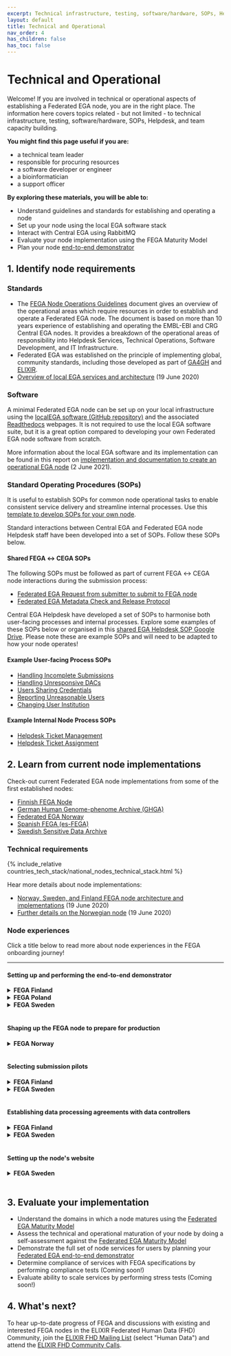 ```yaml
---
excerpt: Technical infrastructure, testing, software/hardware, SOPs, Helpdesk, and team capacity building
layout: default
title: Technical and Operational
nav_order: 4
has_children: false
has_toc: false
---
```

# Technical and Operational

Welcome! If you are involved in technical or operational aspects of establishing a Federated EGA node, you are in the right place. The information here covers topics related - but not limited - to technical infrastructure, testing, software/hardware, SOPs, Helpdesk, and team capacity building.

**You might find this page useful if you are:**
- a technical team leader
- responsible for procuring resources
- a software developer or engineer
- a bioinformatician
- a support officer

**By exploring these materials, you will be able to:**
- Understand guidelines and standards for establishing and operating a node
- Set up your node using the local EGA software stack
- Interact with Central EGA using RabbitMQ
- Evaluate your node implementation using the FEGA Maturity Model
- Plan your node <a href="https://docs.google.com/document/d/1r5bm-8vVeN0zTpWQZdfBsMFCwy2RJlspsCdNOzCuZD8/" target="_blank">end-to-end demonstrator</a>

## 1. Identify node requirements

### Standards

- The <a href="https://ega-archive.org/assets/files/EGA-Node-Operations-v2.pdf" target="_blank">FEGA Node Operations Guidelines</a> document gives an overview of the operational areas which require resources in order to establish and operate a Federated EGA node. The document is based on more than 10 years experience of establishing and operating the EMBL-EBI and CRG Central EGA nodes. It provides a breakdown of the operational areas of responsibility into Helpdesk Services, Technical Operations, Software Development, and IT Infrastructure.
- Federated EGA was established on the principle of implementing global, community standards, including those developed as part of <a href="https://www.ga4gh.org/" target="_blank">GA4GH</a> and <a href="https://elixir-europe.org/" target="_blank">ELIXIR</a>.
- <a href="https://www.youtube.com/watch?v=k9R8W3V3ugU" target="_blank">Overview of local EGA services and architecture</a> (19 June 2020)

### Software

A minimal Federated EGA node can be set up on your local infrastructure using the <a href="https://github.com/EGA-archive/LocalEGA" target="_blank">localEGA software (GitHub repository)</a> and the associated <a href="https://localega.readthedocs.io/" target="_blank">Readthedocs</a> webpages. It is not required to use the local EGA software suite, but it is a great option compared to developing your own Federated EGA node software from scratch.

More information about the local EGA software and its implementation can be found in this report on <a href="https://zenodo.org/record/4893191" target="_blank">implementation and documentation to create an operational EGA node</a> (2 June 2021).

### Standard Operating Procedures (SOPs)

It is useful to establish SOPs for common node operational tasks to enable consistent service delivery and streamline internal processes. Use this <a href="https://docs.google.com/document/d/1BWPL9I9PlWiea6k-vcDDwaMu3rM5FSdV_0n8u7hAQpg/edit?usp=sharing" target="_blank">template to develop SOPs for your own node</a>.

Standard interactions between Central EGA and Federated EGA node Helpdesk staff have been developed into a set of SOPs. Follow these SOPs below.

#### Shared FEGA &harr; CEGA SOPs

The following SOPs must be followed as part of current FEGA &harr; CEGA node interactions during the submission process:

- <a href="https://docs.google.com/document/d/1c5YfLqGjCmRlG0NF9lsuU6IWUrCq4u8Ug3Ye5xMrxtI/edit?usp=sharing" target="_blank">Federated EGA Request from submitter to submit to FEGA node</a>
- <a href="https://docs.google.com/document/d/1v7l_ODdh-yxyhWl8Y8R3IZC2hEy5x8KgjBQmFyEyGgw/edit?usp=sharing" target="_blank">Federated EGA Metadata Check and Release Protocol</a>

Central EGA Helpdesk have developed a set of SOPs to harmonise both user-facing processes and internal processes. Explore some examples of these SOPs below or organised in this <a href="https://drive.google.com/drive/folders/14yFvXOxRyGl-ENogIB5TdogIUdL-gmfk?usp=sharing" target="_blank">shared EGA Helpdesk SOP Google Drive</a>. Please note these are example SOPs and will need to be adapted to how your node operates!

#### Example User-facing Process SOPs
- <a href="https://docs.google.com/document/d/1gze9UW3yBN2TmFNFS3NFsHxPrdWNx-A74lFsxj8Xs_Q/edit?usp=sharing" target="_blank">Handling Incomplete Submissions</a>
- <a href="https://docs.google.com/document/d/16_5G97hUUyU2-vjHAD-Yb7XNRCE6A_PQWRWERqnDSFY/edit?usp=sharing" target="_blank">Handling Unresponsive DACs</a>
- <a href="https://docs.google.com/document/d/1NHNTmhfguAgCKyLuf1tQAdYWLAeCFBUeFYgONdd17bY/edit?usp=sharing" target="_blank">Users Sharing Credentials</a>
- <a href="https://docs.google.com/document/d/1DC_HJaePbaDomNe-99fdAyZ1d4CodBfqU2uavCcpL3g/edit?usp=sharing" target="_blank">Reporting Unreasonable Users</a>
- <a href="https://docs.google.com/document/d/1geswkX9Com_Y4bnbLEtTKd0XXG6ByuADlCsLHppf074/edit?usp=sharing" target="_blank">Changing User Institution</a>

#### Example Internal Node Process SOPs
- <a href="https://docs.google.com/document/d/1qIURMTn6-cDv9ZxVsVkJSK5SUcK7Wq-jxbFuD_6gT34/edit?usp=sharing" target="_blank">Helpdesk Ticket Management</a>
- <a href="https://docs.google.com/document/d/10GWK-iw12JF_JX0KL2aUTjsZ8G2liw2A-t_PV5Y81FY/edit?usp=sharing" target="_blank">Helpdesk Ticket Assignment</a>

## 2. Learn from current node implementations

Check-out current Federated EGA node implementations from some of the first established nodes:

- <a href="https://research.csc.fi/-/fega" target="_blank">Finnish FEGA Node</a>
- <a href="https://www.ghga.de/" target="_blank">German Human Genome-phenome Archive (GHGA)</a>
- <a href="https://ega.elixir.no/" target="_blank">Federated EGA Norway</a>
- <a href="https://fega-test.bsc.es/docs/" target="_blank">Spanish FEGA (es-FEGA)</a>
- <a href="https://nbis.se/infrastructure/sensitive-data-archive.html" target="_blank">Swedish Sensitive Data Archive</a>

### Technical requirements

{% include_relative countries_tech_stack/national_nodes_technical_stack.html %}


Hear more details about node implementations:
- <a href="https://www.youtube.com/watch?v=eEoKmMKGCc4" target="_blank">Norway, Sweden, and Finland FEGA node architecture and implementations</a> (19 June 2020)
- <a href="https://www.youtube.com/watch?v=DSd_UJyqoGU" target="_blank">Further details on the Norwegian node</a> (19 June 2020)

### Node experiences

Click a title below to read more about node experiences in the FEGA onboarding journey!

-----
#### Setting up and performing the end-to-end demonstrator
<details>
  <summary><strong>FEGA Finland</strong></summary>
  <br>
  <h5>What did we do?</h5>
  
  We planned the submission in advance and created a scripted framework to guide us throughout the process.<br><br>

  <h5>What went well?</h5>
  
  The demonstration itself proceeded smoothly, providing us with valuable insights and knowledge. During the submission, we made the decision to submit BAM files, even though we were not initially familiar with the process, and this decision allowed us to learn and understand the submission process better. Despite some challenges encountered while using the user interface to add the data, the overall experience was instructive and productive. Furthermore, our collaboration with other nodes who shared their scripts and resources significantly contributed to improving our demonstration and workflow. This exchange of knowledge and resources was instrumental in enhancing the overall success of the demonstration. Additionally, having the demonstrator take place simultaneously with other helpdesks was a positive aspect, providing a unique opportunity for practical collaboration and tasks that we don't typically engage in with other helpdesks. This shared experience fostered valuable interactions and enriched our collective understanding.<br><br>

  <h5>What could have gone better?</h5>
  
  Our decision to submit BAM files, while valuable for learning, significantly complicated the demonstration and extended its duration over the entire day. Consequently, we ended up testing the technical workflow, helpdesk support, and collaboration with central EGA simultaneously, which could have been divided into distinct stages for a more manageable process. In hindsight, it might have been beneficial for all nodes to use the same script, facilitating smoother coordination and consistency across the demonstration.<br><br>

  <h5>What did we learn?</h5>
  
  Our experience underscored the significance of expectation management, as the submitters participating in the demonstrator had to wait over a year before the service was in production. This delay has emphasized the importance of setting realistic expectations and timelines for project milestones and ensuring effective project management for a more efficient progression towards production.<br><br>

</details>
<details>
  <summary><strong>FEGA Poland</strong></summary>
  <br>
  <h5>What did we do?</h5>
  
  After we had established a test environment and validated success stories our Help Desk team started to pass user journeys described in the "Federated EGA node end-to-end demonstrator". Each ambiguity or understatement was written down and sent to the appropriate person in the CEGA Help Desk case to clarify. When we had confirmed that members of Help Desk understood each step of each journey, we performed several trials with fresh accounts. This approach allowed us to detect issues which a new user may encounter.<br><br>

  <h5>What went well?</h5>
  
  Repeating all the journeys several times with fresh accounts allowed us to detect many issues which would lead to a failure of the final demo.<br><br>

  <h5>What could have gone better?</h5>
  
  In some cases we misunderstood explanations. However, those cases were detected and corrected by meeting participants from the EGA side.<br><br>

  <h5>What did we learn?</h5>
  
  We should point out all the edge cases and confirm with CEGA.<br><br>
</details>
<details>
  <summary><strong>FEGA Sweden</strong></summary>
  <br>
  <h5>What did we do?</h5>
  
  We started to plan for our end-to-end demonstrator a couple of months before the actual event. During that time, the whole team worked hard to understand the steps and to identify technical and organizational issues that remained to be resolved. The planning resulted in the following:

  <ul>
    <li>a play script for the node's actual demonstrator</li>
    <li>identified roles and named individuals to play the different roles</li>
    <li>a test dataset (no personal data) with made-up metadata</li>
    <li>text templates to use in the communication during the demonstrator</li>
    <li>instructions for the local helpdesk team</li>
  </ul>
  
One general rehearsal was then performed a few days before the actual event. The actual demonstrator event took place on a single day in January 2022.
<br><br>

  <h5>What went well?</h5>
  
  The demonstrator event went smoothly without any major issues. It would probably not have been as successful without the meticulous planning and the strong engagement from the people at the node and at central EGA. We also had much help from other nodes, like the Norwegian node that for example shared a draft of their play script.<br><br>

  <h5>What could have gone better?</h5>
  
  The systems we used in the demonstrator for communication and handling of the submission and data access request (e.g. email, Slack and Redmine) involved many manual steps. There might have been better systems, or we could have configured the systems differently. It was not ideal to have the general rehearsal only a few days before the event. We were lucky though that no major issues turned up. We recommend aiming for a rehearsal at least one week before the demonstrator. In the play script, we should have described the journeys from an end user's perspective already from the start.<br><br>

  <h5>What did we learn?</h5>
  
  It is important to start the planning for the demonstrator well in time before the event. Take inspiration from other nodes to see how they are thinking and which solutions they have. Establish a dialogue early with central EGA - their feedback is critical for success.<br><br>

</details>
<br>

#### Shaping up the FEGA node to prepare for production
<details>
  <summary><strong>FEGA Norway</strong></summary>
  <br>
  <h5>What did we do?</h5>
  
  For many years we worked on technical solutions at the software level and a growing feeling in our ELIXIR node was emerging, we are not progressing satisfactory towards a production state. Lately, much more guidance is available on a path towards such a goal, in particular how to join the FEGA network and how your node should communicate and interact with the FEGA entities/committees to join. But not that much on how to organize your node internally to best meet the FEGA requirements, and hence this experience sharing is a key factor for us in this process.<br><br>

  <h5>What went well?</h5>
  
  After having most of the technical solutions in place and tested, we answered the question “which organization shall be the Service Provider” and hence a key legal entity in the operations. Fixating this single decision, made it possible to know exactly which organisation’s internal procedures and internal functions we had to relate to when adhering to GDPR, when developing many of the centrally required assets to progress towards a production-level node:
    <ul>
    <li>ROS</li>
    <li>DPIA</li>
    <li>DPA</li>
    <li>SOPs (referred to in the 3 above)  </li>
  </ul>
<br><br>

  <h5>What could have gone better?</h5>
  
  Having a better overview from the start would have helped us plan better our time, and improved communication with the right people.<br><br>

  <h5>What did we learn?</h5>
  
  Should have started earlier with a clear decision on which organisation will be Service Provider, and not delay this crucial point too late in/after the technical development.<br><br>

</details>
<br>

#### Selecting submission pilots
<details>
  <summary><strong>FEGA Finland</strong></summary>
  <br>
  <h5>What did we do?</h5>
  
  The Finnish node's experience differed from the Swedish node's approach. In our case, we did not proactively choose a pilot project; instead, researchers and users approached us seeking specific services critical to publishing. These services were instrumental in enabling them to publish their research papers and secure funding for their ongoing studies. These researchers faced a unique challenge: while their dataset had been consented for research use and reuse, strict restrictions prevented its transfer outside of Finland. The Finnish Federated EGA service and their integration with CSC’s services (SD Apply and SD Desktop) played a pivotal role in overcoming this obstacle. By ensuring that no additional copies of the data were created and making it accessible only via a secure virtual desktop environment, Federated EGA became natural and often the only possible solution for the researchers. While we received inquiries from numerous research projects, we faced the challenge of managing expectations due to the absence of a clear timeline for the service availability. Consequently, we had to make difficult decisions and, unfortunately, had to decline some requests to ensure the effective allocation of our resources.<br><br>

  <h5>What went well?</h5>
  
  During our collaboration with one of the research groups in the pilot phase, we established effective communication channels, including face-to-face meetings, which allowed us to understand their specific needs better. These meetings proved invaluable as they facilitated comprehensive testing of data uploads, a process that sometimes-required additional support next to the technical documentation. We also worked closely with the researchers to establish legal agreements with the data controller, in this case, the university hospital. This partnership was crucial in navigating the legal complexities surrounding data usage. This specific study, involving single-cell RNA sequencing of human cells, posed minimal data size constraints, with data totalling approximately 20 GB. This relatively small dataset size, coupled with the absence of intricate phenotype data, simplified the data submission process and contributed to the overall success of our collaboration.<br><br>

  <h5>What could have gone better?</h5>
  
  One of the primary challenges we encountered was the lack of a clearly defined timeline or the frequent postponement of timelines throughout the pilot. This uncertainty created significant frustration for both the researchers and our team. Researchers, whose careers and funding were contingent on the pilot’s progress, found it especially challenging to understand why the process was often delayed. The absence of a predictable timeline made it difficult for us to manage expectations effectively and communicate transparently about project milestones and progress. In hindsight, having a more structured and consistent timeline could have mitigated these issues and improved the overall experience for all parties involved.<br><br>

  <h5>What did we learn?</h5>
  
  The overall experience was positive, and it served as a valuable learning opportunity for our team. However, reflecting on our experience, we recognize that there were areas where we could have improved. Better planning and coordination across the nodes, as well as with the central EGA, would have greatly benefited the pilot. Aligning timelines and needs between all parties involved, including researchers, the FEGA nodes, and the central EGA, could have led to a more streamlined and efficient process. In hindsight, leveraging the operation committee could have played a pivotal role in addressing challenges collectively and finding solutions collaboratively, aligning our efforts more effectively and ensuring smoother and more productive collaborations.<br><br>
</details>
<details>
  <summary><strong>FEGA Sweden</strong></summary>
  <br>
  <h5>What did we do?</h5>
  
  The Swedish node selected <a href="https://www.nature.com/articles/ejhg2017130" target="_blank">SweGen</a> as its first submission pilot project a few years before the federation was officially established. This project was chosen because staff at the Swedish ELIXIR node had been engaged in it and because the data was considered a good genomic reference for the Swedish population.<br><br>
  To avoid relying on a single pilot dataset, the node eventually decided to engage with two additional projects. At that point, the node had gained a better understanding of what a good pilot project could look like. A few candidates were selected among projects that had expressed interest in depositing data at the node. Semi-structured interviews were then held with two candidate projects before they were officially selected. The local helpdesk team (at the time consisting of only two persons) was responsible for the selection process, but the final decision was made at FEGA node’s management level.<br><br>

  <h5>What went well?</h5>
  
  For the semi-structured interview, the local helpdesk team created a questionnaire. This allowed the node to collect necessary information before pilots were selected and made it easier to perform the evaluation. Asking the questions was in itself a good way to inform the candidates about the node’s expectations. The questionnaire included questions related to for example data availability, dataset details (e.g. submission type, file types and file sizes), legal matters (e.g. ethical permit and data processing agreement) and information about people that needed to be involved (e.g. their roles and their availability).<br><br>

  <h5>What could have gone better?</h5>
  
  Having a strategy already when selecting the first pilot would probably have made the node’s work more efficient. It would also have made it easier for the node to communicate its expectations to the people that represented the candidate projects. If we had selected pilots now, we would probably have selected three pilot projects already from the start.<br><br>

  <h5>What did we learn?</h5>
  
  Good communication of expectation is key to success. It is also crucial that the people you engage with have the motivation, patience and enough time to dedicate to the work.<br><br>
</details>
<br>

#### Establishing data processing agreements with data controllers 
<details>
  <summary><strong>FEGA Finland</strong></summary>
  <br>
  <h5>What did we do?</h5>
  
  In Finland, the Federated EGA is hosted by CSC - IT Center for Science. The landscape here is marked by a diversity of data controllers, predominantly from academic organizations, university hospitals, and biobanks. To streamline and facilitate the data submission process for researchers, we have initiated discussions with all data controllers involved to have standardized DPAs. The goal is to establish comprehensive DPAs that encompass the necessary legal requirements while simplifying the process for those wishing to deposit data with the Federated EGA. This collaborative approach aims to provide researchers with a smoother path for sharing their data within the boundaries of legal compliance.<br><br>

  <h5>What went well?</h5>
  
  In addition to supporting and receiving support from researchers throughout this process, we have also successfully raised awareness within their organizations. This proactive approach has allowed us to familiarize these entities with the legal requirements and processes of FEGA, including their involvement in establishing Data Access Committees (DACs) where necessary. By promoting a broader understanding of the service's operational framework and legal compliance, we've not only facilitated smoother interactions with researchers but also enhanced overall transparency and cooperation among the organizations involved.<br><br>

  <h5>What could have gone better?</h5>
  
  The discussions with some experts and organizations proved challenging, primarily due to the diverse expertise required to address various aspects of the agreements. The need to navigate these complexities in a more streamlined manner became evident, and we recognize the importance of finding more efficient and structured ways to engage and collaborate with these experts in the future. Moreover, the uncertainty with the timelines also had an impact on the process. This uncertainty occasionally led to delays and hindered the pace of progress. Sharing best practices and experiences with our counterparts in other nodes might have provided valuable insights and strategies to address these challenges more effectively.<br><br>

  <h5>What did we learn?</h5>
  
  Our key takeaways encompass the critical importance of organizational support, the necessity of hiring or involving domain experts, and the strategic allocation of dedicated time and resources for efficient management of this process.<br><br>
</details>
<details>
  <summary><strong>FEGA Sweden</strong></summary>
  <br>
  <h5>What did we do?</h5>
  
  In order to process personal data in Sweden you must comply with the EU General Data Protection Regulation (GDPR). Since the Swedish FEGA node is formally hosted by Uppsala University, this means that a data processing agreement is needed whenever data comes from a different legal entity. To make it easier for Swedish researchers to submit data, the node decided to set up general data processing agreements with the country’s major universities.<br><br>

  <h5>What went well?</h5>
  
  When a researcher wants to submit data to the Swedish node, he or she generally doesn’t need to sign a separate data processing agreement with Uppsala university, which would have been needed if there were no general data processing agreements. Because the node has used the same template for all its general data processing agreements, all the agreements now basically look the same.<br><br>

  <h5>What could have gone better?</h5>
  
  It took the node several years to sign agreements with all the major Swedish universities. The reason for this was mainly the discussions that needed to happen with the legal experts at the different universities. It is hard to say what the node could have done differently.<br><br>

  <h5>What did we learn?</h5>
  
  General data processing agreements may require the node to develop additional operating procedures. If the data providing organization must sign a data processing agreement whenever a new dataset is deposited at the node, this will make it obvious who the data controller is for that dataset. If a general processing agreement is used instead, the node’s local helpdesk will have to verify the data controller by other means.<br><br>
</details>
<br>

#### Setting up the node's website
<details>
  <summary><strong>FEGA Sweden</strong></summary>
  <br>
  <h5>What did we do?</h5>
  
  We created a separate website for the Swedish node and its services. We decided to switch from Jekyll to <a href="https://quarto.org" target="_blank">Quarto</a>, which at the time was a fairly new tool for e.g. generating static websites.<br><br>

  <h5>What went well?</h5>
  
  Using Quarto made it very easy for the helpdesk team to structure the website and fill it with content. All the pages were written in markdown, which also made the website easy to maintain. The website was hosted on GitHub pages with a GitHub action to render the website whenever new changes were incorporated into the main branch.<br><br>

  <h5>What could have gone better?</h5>
  
  The helpdesk team spent a lot of time on developing the content of the website. A cookie-cutter template could have made it easier for us. We were also missing graphical guidelines for how to make the website align with other nodes’ websites (but still make it visually distinguishable from https://ega-archive.org).<br><br>

  <h5>What did we learn?</h5>
  
  Learning a tool like Quarto felt like a good investment if you want to quickly create a nice-looking and highly configurable website. We also learnt that the software <a href="https://posit.co/download/rstudio-desktop/" target="_blank">RStudio Desktop</a> works well for maintaining the markdown files.<br><br>
</details>

<br>

## 3. Evaluate your implementation

- Understand the domains in which a node matures using the [Federated EGA Maturity Model](../maturity-model/)
- Assess the technical and operational maturation of your node by doing a self-assessment against the [Federated EGA Maturity Model](https://docs.google.com/spreadsheets/d/1WgvwwANlRh_OPAy8RY53xfzopFMwstG08zcg3LOTyZQ/copy)
- Demonstrate the full set of node services for users by planning your <a href="https://docs.google.com/document/d/1r5bm-8vVeN0zTpWQZdfBsMFCwy2RJlspsCdNOzCuZD8/edit?usp=sharing" target="_blank">Federated EGA end-to-end demonstrator</a>
- Determine compliance of services with FEGA specifications by performing compliance tests (Coming soon!)
- Evaluate ability to scale services by performing stress tests (Coming soon!)

## 4. What's next?

To hear up-to-date progress of FEGA and discussions with existing and interested FEGA nodes in the ELIXIR Federated Human Data (FHD) Community, join the <a href="https://elixir-europe.org/intranet/join-groups" target="_blank">ELIXIR FHD Mailing List</a> (select "Human Data") and attend the <a href="https://docs.google.com/document/d/10OwVvHbJ7i1gI1Iw4zmVsOs8kDrG077Y52juehiFcmU/edit" target="_blank">ELIXIR FHD Community Calls</a>.
